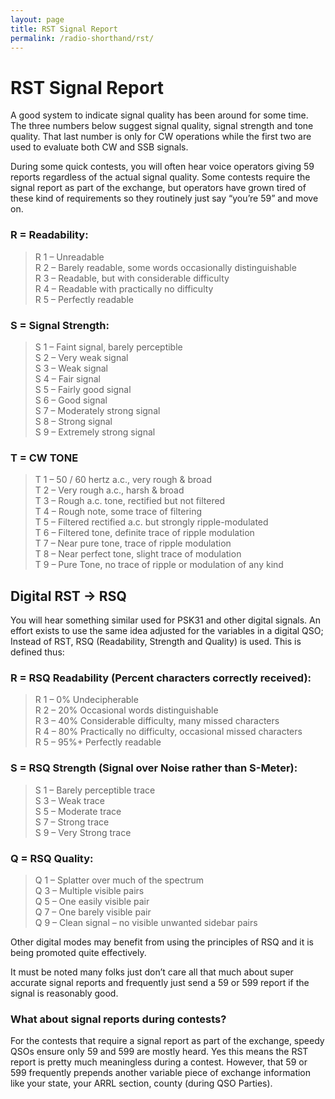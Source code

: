 ```yaml
---
layout: page
title: RST Signal Report
permalink: /radio-shorthand/rst/
---
```


# RST Signal Report

A good system to indicate signal quality has been around for some time. The three numbers below
suggest signal quality, signal strength and tone quality. That last number is only for CW operations
while the first two are used to evaluate both CW and SSB signals.

During some quick contests, you will often hear voice operators giving 59 reports regardless of
the actual signal quality. Some contests require the signal report as part of the exchange, but
operators have grown tired of these kind of requirements so they routinely just say “you’re 59” and move on.

### R = Readability:

> R 1 – Unreadable <br>
R 2 – Barely readable, some words occasionally distinguishable <br>
R 3 – Readable, but with considerable difficulty <br>
R 4 – Readable with practically no difficulty <br>
R 5 – Perfectly readable

### S = Signal Strength:

> S 1 – Faint signal, barely perceptible <br>
S 2 – Very weak signal <br>
S 3 – Weak signal <br>
S 4 – Fair signal <br>
S 5 – Fairly good signal <br>
S 6 – Good signal <br>
S 7 – Moderately strong signal <br>
S 8 – Strong signal <br>
S 9 – Extremely strong signal <br>

### T = CW TONE

> T 1 – 50 / 60 hertz a.c., very rough & broad <br>
T 2 – Very rough a.c., harsh & broad <br>
T 3 – Rough a.c. tone, rectified but not filtered <br>
T 4 – Rough note, some trace of filtering <br>
T 5 – Filtered rectified a.c. but strongly ripple-modulated <br>
T 6 – Filtered tone, definite trace of ripple modulation <br>
T 7 – Near pure tone, trace of ripple modulation <br>
T 8 – Near perfect tone, slight trace of modulation <br>
T 9 – Pure Tone, no trace of ripple or modulation of any kind <br>

## Digital RST -> RSQ

You will hear something similar used for PSK31 and other digital signals. An effort exists to use
the same idea adjusted for the variables in a digital QSO; Instead of RST, RSQ (Readability, Strength and Quality) is used. This is defined thus:

### R = RSQ Readability (Percent characters correctly received):

> R 1 – 0% Undecipherable <br>
R 2 – 20% Occasional words distinguishable <br>
R 3 – 40% Considerable difficulty, many missed characters <br>
R 4 – 80% Practically no difficulty, occasional missed characters <br>
R 5 – 95%+ Perfectly readable <br>

### S = RSQ Strength (Signal over Noise rather than S-Meter):

> S 1 – Barely perceptible trace <br>
S 3 – Weak trace <br>
S 5 – Moderate trace <br>
S 7 – Strong trace <br>
S 9 – Very Strong trace <br>

### Q = RSQ Quality:

> Q 1 – Splatter over much of the spectrum <br>
Q 3 – Multiple visible pairs <br>
Q 5 – One easily visible pair <br>
Q 7 – One barely visible pair <br>
Q 9 – Clean signal – no visible unwanted sidebar pairs <br>

Other digital modes may benefit from using the principles of RSQ and it is being promoted quite effectively.

It must be noted many folks just don’t care all that much about super accurate signal reports and frequently just send a 59 or 599 report if the signal is reasonably good.

### What about signal reports during contests?

For the contests that require a signal report as part of the exchange, speedy QSOs ensure only 59
and 599 are mostly heard. Yes this means the RST report is pretty much meaningless during a contest.
However, that 59 or 599 frequently prepends another variable piece of exchange information like your
state, your ARRL section, county (during QSO Parties).
